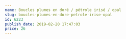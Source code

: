 ```yaml
---
name: Boucles plumes en doré / pétrole irisé / opal
slug: boucles-plumes-en-dore-petrole-irise-opal
id: 6223
publish_date: 2019-02-20 17:47:03
price: 26
---
```

